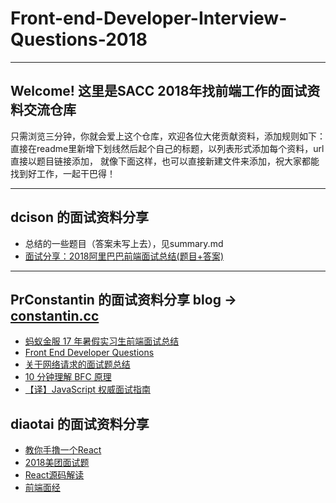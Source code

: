 # Front-end-Developer-Interview-Questions-2018

---

## Welcome! 这里是SACC 2018年找前端工作的面试资料交流仓库
只需浏览三分钟，你就会爱上这个仓库，欢迎各位大佬贡献资料，添加规则如下：
直接在readme里新增下划线然后起个自己的标题，以列表形式添加每个资料，url直接以题目链接添加，
就像下面这样，也可以直接新建文件来添加，祝大家都能找到好工作，一起干巴得！

--- 
## dcison 的面试资料分享
- 总结的一些题目（答案未写上去），见summary.md
- [面试分享：2018阿里巴巴前端面试总结(题目+答案)](https://funteas.com/topic/5a98cce637621be1429268ee)

---
## PrConstantin 的面试资料分享 blog -> [constantin.cc](http://constantin.cc/)

- [蚂蚁金服 17 年暑假实习生前端面试总结](https://segmentfault.com/a/1190000009485047)
- [Front End Developer Questions](http://markyun.github.io/2015/Front-end-Developer-Questions/)
- [关于网络请求的面试题总结](https://zhuanlan.zhihu.com/p/32565654?utm_source=com.tencent.tim&utm_medium=social)
- [10 分钟理解 BFC 原理](https://zhuanlan.zhihu.com/p/25321647)
- [【译】JavaScript 权威面试指南](https://juejin.im/entry/5a27b5ba6fb9a044fa19bcc4)

## diaotai 的面试资料分享 
- [教你手撸一个React](https://www.gitbook.com/book/swennemans/building-your-own-react-js/details)
- [2018美团面试题](https://juejin.im/post/5a96c6326fb9a063626408c8)
- [React源码解读](https://zhuanlan.zhihu.com/p/32520194)
- [前端面经](https://www.nowcoder.com/discuss/64136)

